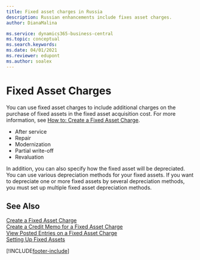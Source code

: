 ```yaml
---
title: Fixed asset charges in Russia
description: Russian enhancements include fixes asset charges.
author: DianaMalina

ms.service: dynamics365-business-central
ms.topic: conceptual
ms.search.keywords:
ms.date: 04/01/2021
ms.reviewer: edupont
ms.author: soalex
---
```


# Fixed Asset Charges

You can use fixed asset charges to include additional charges on the purchase of fixed assets in the fixed asset acquisition cost. For more information, see [How to: Create a Fixed Asset Charge](how-to-create-a-fixed-asset-charge.md). 

- After service
- Repair
- Modernization
- Partial write-off
- Revaluation

In addition, you can also specify how the fixed asset will be depreciated. You can use various depreciation methods for your fixed assets. If you want to depreciate one or more fixed assets by several depreciation methods, you must set up multiple fixed asset depreciation methods.

## See Also

[Create a Fixed Asset Charge](How-to-Create-a-Fixed-Asset-Charge.md)  
[Create a Credit Memo for a Fixed Asset Charge](How-to-Create-a-Credit-Memo-for-a-Fixed-Asset-Charge.md)  
[View Posted Entries on a Fixed Asset Charge](How-to-View-Posted-Entries-on-a-Fixed-Asset-Charge.md)  
[Setting Up Fixed Assets](../../fa-setup.md)  


[!INCLUDE[footer-include](../../includes/footer-banner.md)]